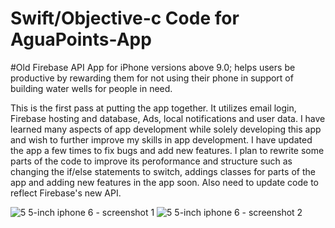 # Swift/Objective-c Code for AguaPoints-App
#Old Firebase API 
App for iPhone versions above 9.0; helps users be productive by rewarding them for not using their phone in support of building water wells for people in need.

This is the first pass at putting the app together. It utilizes email login, Firebase hosting and database, Ads, local notifications and user data. I have learned many aspects of app development while solely developing this app and wish to further improve my skills in app development. I have updated the app a few times to fix bugs and add new features. I plan to rewrite some parts of the code to improve its peroformance and structure such as changing the if/else statements to switch, addings classes for parts of the app and adding new features in the app soon. Also need to update code to reflect Firebase's new API.


![5 5-inch iphone 6 - screenshot 1](https://cloud.githubusercontent.com/assets/14653074/18414351/3c0ef410-7779-11e6-8912-ff5914a2db14.jpg) ![5 5-inch iphone 6 - screenshot 2](https://cloud.githubusercontent.com/assets/14653074/18414359/5f618298-7779-11e6-910f-232c5a9e006e.jpg)

